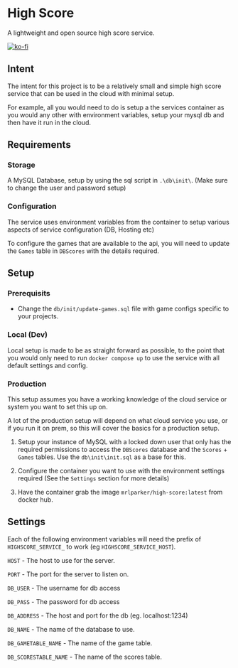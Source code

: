 # High Score
A lightweight and open source high score service.

[![ko-fi](https://ko-fi.com/img/githubbutton_sm.svg)](https://ko-fi.com/A1371A99)

## Intent
The intent for this project is to be a relatively small and simple high score service that can be used in the cloud with minimal setup.

For example, all you would need to do is setup a the services container as you would any other with environment variables, setup your mysql db and then have it run in the cloud.

## Requirements
### Storage
A MySQL Database, setup by using the sql script in `.\db\init\`. (Make sure to change the user and password setup)

### Configuration
The service uses environment variables from the container to setup various aspects of service configuration (DB, Hosting etc)

To configure the games that are available to the api, you will need to update the `Games` table in `DBScores` with the details required.

## Setup
### Prerequisits
- Change the `db/init/update-games.sql` file with game configs specific to your projects.

### Local (Dev)
Local setup is made to be as straight forward as possible, to the point that you would only need to run `docker compose up` to use the service with all default settings and config.

### Production
This setup assumes you have a working knowledge of the cloud service or system you want to set this up on.

A lot of the production setup will depend on what cloud service you use, or if you run it on prem, so this will cover the basics for a production setup.

1) Setup your instance of MySQL with a locked down user that only has the required permissions to access the `DBScores` database and the `Scores` + `Games` tables. Use the `db\init\init.sql` as a base for this.

2) Configure the container you want to use with the environment settings required (See the `Settings` section for more details)

3) Have the container grab the image `mrlparker/high-score:latest` from docker hub.

## Settings
Each of the following environment variables will need the prefix of `HIGHSCORE_SERVICE_` to work (eg `HIGHSCORE_SERVICE_HOST`).

`HOST` - The host to use for the server.

`PORT` - The port for the server to listen on.

`DB_USER` - The username for db access

`DB_PASS` - The password for db access

`DB_ADDRESS` - The host and port for the db (eg. localhost:1234)

`DB_NAME` - The name of the database to use.

`DB_GAMETABLE_NAME` - The name of the game table.

`DB_SCORESTABLE_NAME` - The name of the scores table.

